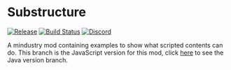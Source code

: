 # Substructure

[![Release](https://img.shields.io/github/release/Gdeft/substructure.svg?style=flat-square)](https://github.com/Gdeft/substructure/releases/latest)
[![Build Status](https://img.shields.io/github/workflow/status/Gdeft/substructure/Gradle.svg?&style=flat-square)]()
[![Discord](https://img.shields.io/discord/704355237246402721.svg?color=7289da&label=de_server&logo=discord&style=flat-square)](https://discord.gg/RCCVQFW)

A mindustry mod containing examples to show what scripted contents can do. This branch is the JavaScript version for this mod, click [here](https://github.com/Gdeft/substructure/tree/main) to see the Java version branch.
